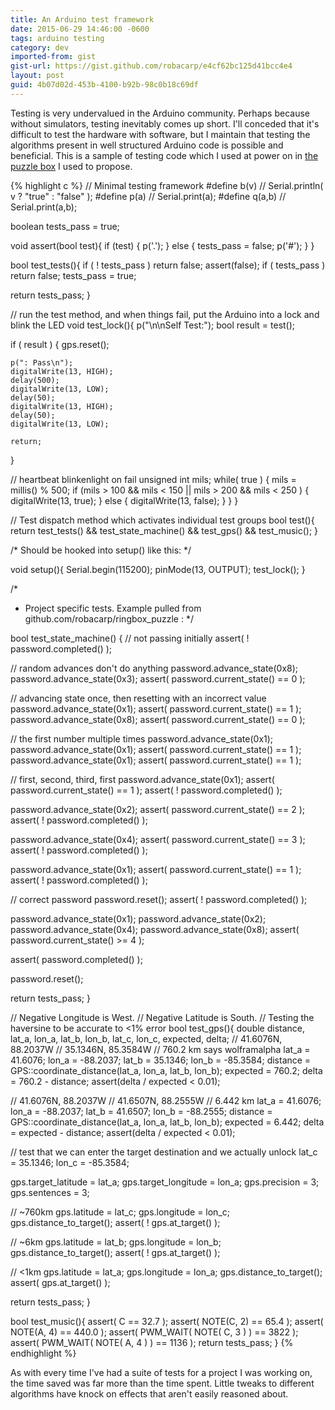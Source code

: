 ```yaml
---
title: An Arduino test framework
date: 2015-06-29 14:46:00 -0600
tags: arduino testing
category: dev
imported-from: gist
gist-url: https://gist.github.com/robacarp/e4cf62bc125d41bcc4e4
layout: post
guid: 4b07d02d-453b-4100-b92b-98c0b18c69df
---
```


Testing is very undervalued in the Arduino community. Perhaps because without simulators, testing inevitably comes up short. I'll conceded that it's difficult to test the hardware with software, but I maintain that testing the algorithms present in well structured Arduino code is possible and beneficial. This is a sample of testing code which I used at power on in [the puzzle box](https://github.com/robacarp/ringbox_puzzle) I used to propose.

{% highlight c %}
// Minimal testing framework
#define b(v)   // Serial.println( v ? "true" : "false" );
#define p(a)   // Serial.print(a);
#define q(a,b) // Serial.print(a,b);

boolean tests_pass = true;

void assert(bool test){
  if (test) {
    p('.');
  } else {
    tests_pass = false;
    p('#');
  }
}

bool test_tests(){
  if ( ! tests_pass ) return false;
  assert(false);
  if ( tests_pass ) return false;
  tests_pass = true;

  return tests_pass;
}

// run the test method, and when things fail, put the Arduino into a lock and blink the LED
void test_lock(){
  p("\n\nSelf Test:");
  bool result = test();

  if ( result ) {
    gps.reset();

    p(": Pass\n");
    digitalWrite(13, HIGH);
    delay(500);
    digitalWrite(13, LOW);
    delay(50);
    digitalWrite(13, HIGH);
    delay(50);
    digitalWrite(13, LOW);

    return;
  }

  // heartbeat blinkenlight on fail
  unsigned int mils;
  while( true ) {
    mils = millis() % 500;
    if (mils > 100 && mils < 150 ||
        mils > 200 && mils < 250
    ) {
      digitalWrite(13, true);
    } else {
      digitalWrite(13, false);
    }
  }
}

// Test dispatch method which activates individual test groups
bool test(){
  return test_tests() && test_state_machine() && test_gps() && test_music();
}

/* Should be hooked into setup() like this: */

void setup(){
  Serial.begin(115200);
  pinMode(13, OUTPUT);
  test_lock();
}




/*
 * Project specific tests. Example pulled from github.com/robacarp/ringbox_puzzle :
 */


bool test_state_machine() {
  // not passing initially
  assert( ! password.completed() );

  // random advances don't do anything
  password.advance_state(0x8);
  password.advance_state(0x3);
  assert( password.current_state() == 0 );

  // advancing state once, then resetting with an incorrect value
  password.advance_state(0x1);
  assert( password.current_state() == 1 );
  password.advance_state(0x8);
  assert( password.current_state() == 0 );

  // the first number multiple times
  password.advance_state(0x1);
  password.advance_state(0x1);
  assert( password.current_state() == 1 );
  password.advance_state(0x1);
  assert( password.current_state() == 1 );

  // first, second, third, first
  password.advance_state(0x1);
  assert( password.current_state() == 1 );
  assert( ! password.completed() );

  password.advance_state(0x2);
  assert( password.current_state() == 2 );
  assert( ! password.completed() );

  password.advance_state(0x4);
  assert( password.current_state() == 3 );
  assert( ! password.completed() );

  password.advance_state(0x1);
  assert( password.current_state() == 1 );
  assert( ! password.completed() );

  // correct password
  password.reset();
  assert( ! password.completed() );

  password.advance_state(0x1);
  password.advance_state(0x2);
  password.advance_state(0x4);
  password.advance_state(0x8);
  assert( password.current_state() >= 4 );

  assert( password.completed() );

  password.reset();

  return tests_pass;
}

// Negative Longitude is West.
// Negative Latitude is South.
// Testing the haversine to be accurate to <1% error
bool test_gps(){
  double distance, lat_a, lon_a, lat_b, lon_b, lat_c, lon_c, expected, delta;
  // 41.6076N, 88.2037W
  // 35.1346N, 85.3584W
  // 760.2 km says wolframalpha
  lat_a = 41.6076;
  lon_a = -88.2037;
  lat_b = 35.1346;
  lon_b = -85.3584;
  distance = GPS::coordinate_distance(lat_a, lon_a, lat_b, lon_b);
  expected = 760.2;
  delta = 760.2 - distance;
  assert(delta / expected < 0.01);

  // 41.6076N, 88.2037W
  // 41.6507N, 88.2555W
  // 6.442 km
  lat_a = 41.6076;
  lon_a = -88.2037;
  lat_b = 41.6507;
  lon_b = -88.2555;
  distance = GPS::coordinate_distance(lat_a, lon_a, lat_b, lon_b);
  expected = 6.442;
  delta = expected - distance;
  assert(delta / expected < 0.01);


  // test that we can enter the target destination and we actually unlock
  lat_c = 35.1346;
  lon_c = -85.3584;

  gps.target_latitude = lat_a;
  gps.target_longitude = lon_a;
  gps.precision = 3;
  gps.sentences = 3;

  // ~760km
  gps.latitude = lat_c;
  gps.longitude = lon_c;
  gps.distance_to_target();
  assert( ! gps.at_target() );

  // ~6km
  gps.latitude = lat_b;
  gps.longitude = lon_b;
  gps.distance_to_target();
  assert( ! gps.at_target() );

  // <1km
  gps.latitude = lat_a;
  gps.longitude = lon_a;
  gps.distance_to_target();
  assert( gps.at_target() );

  return tests_pass;
}

bool test_music(){
  assert( C == 32.7 );
  assert( NOTE(C, 2) == 65.4 );
  assert( NOTE(A, 4) == 440.0 );
  assert( PWM_WAIT( NOTE( C, 3 ) ) == 3822 );
  assert( PWM_WAIT( NOTE( A, 4 ) ) == 1136 );
  return tests_pass;
}
{% endhighlight %}


As with every time I've had a suite of tests for a project I was working on, the time saved was far more than the time spent. Little tweaks to different algorithms have knock on effects that aren't easily reasoned about.
